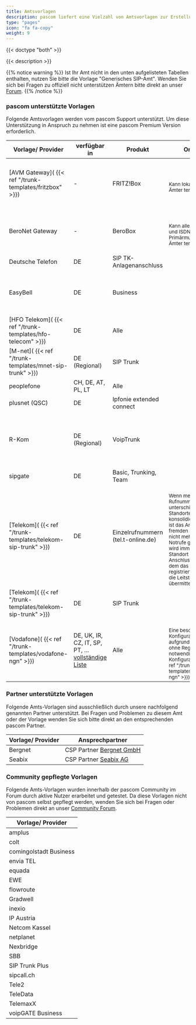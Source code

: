 ```yaml
---
title: Amtsvorlagen
description: pascom liefert eine Vielzahl von Amtsvorlagen zur Erstellung von SIP-, Analog- und ISDN-Ämtern mit. Diese Vorlagen helfen Ihnen bei der Einrichtung und legen automatisch passende Rufregeln an.
type: "pages"
icon: "fa fa-copy"
weight: 9
---
```


{{< doctype "both" >}}

{{< description >}}

{{% notice warning %}}
Ist Ihr Amt nicht in den unten aufgelisteten Tabellen enthalten, nutzen Sie bitte die Vorlage "Generisches SIP-Amt". Wenden Sie sich bei Fragen zu offiziell nicht unterstützen Ämtern bitte direkt an unser [Forum](https://www.pascom.net/forum).
{{% /notice %}}

### pascom unterstützte Vorlagen

Folgende Amtsvorlagen werden vom pascom Support unterstützt. Um diese Unterstützung in Anspruch zu nehmen ist eine pascom Premium Version erforderlich.

|Vorlage/ Provider|verfügbar in|Produkt|OnSite|Cloud|
|---|---|---|---|---|
|[AVM Gateway]( {{< ref "/trunk-templates/fritzbox" >}})| - |FRITZ!Box|<i class='fas fa-check'></i> <br/><sub>Kann lokale SIP-Ämter terminieren.</sub>|<i class='fas fa-check'></i> <br/><sub>Kann lokale SIP-Ämter terminieren. Eine direkte Verbindung zur Box z. B. via VPN ist erforderlich.</sub>|
|BeroNet Gateway| - |BeroBox|<i class='fas fa-check'></i> <br/><sub>Kann alle Analogen und ISDN/ Primärmultiplex Ämter terminieren.</sub>|<i class='fas fa-check'></i> <br/><sub>Kann alle Analogen und ISDN/ Primärmultiplex Ämter terminieren.</sub>|
|Deutsche Telefon|DE|SIP TK-Anlagenanschluss|<i class='fas fa-check'></i>|<i class='fas fa-check'></i>|
|EasyBell|DE|Business|<i class='fas fa-check'></i>|<i class='fas fa-check'></i> <br/><sub>Bedingt durch Provider-seitiges Blacklisting kann es zu kurzen Unterbrechungen kommen.</sub>|
|[HFO Telekom]( {{< ref "/trunk-templates/hfo-telecom" >}})|DE|Alle|<i class='fas fa-check'></i>|<i class='fas fa-check'></i>|
|[M-net]( {{< ref "/trunk-templates/mnet-sip-trunk" >}})|DE (Regional)|SIP Trunk|<i class='fas fa-check'></i>|<i class='fas fa-check'></i>|
|peoplefone|CH, DE, AT, PL, LT|Alle|<i class='fas fa-check'></i>|<i class='fas fa-check'></i>|
|plusnet (QSC)|DE|Ipfonie extended connect|<i class='fas fa-check'></i>|<i class='fas fa-check'></i>|
|R-Kom|DE (Regional)|VoipTrunk|<i class='fas fa-check'></i>|<i class='fas fa-check'></i> <br/><sub>Bei einem Umzug des lokalen Amts zur pascom Cloud ist eine Abstimmung mit dem R-Kom Vertrieb notwendig.</sub>|
|sipgate|DE|Basic, Trunking, Team|<i class='fas fa-check'></i>|<i class='fas fa-check'></i>|
|[Telekom]( {{< ref "/trunk-templates/telekom-sip-trunk" >}})|DE|Einzelrufnummern (tel.t-online.de)|<i class='fas fa-check'></i> <br/><sub>Wenn mehrere Rufnummern von unterschiedlichen Standorten konsolidiert werden, ist das Amt des fremden Standorts nicht mehr für Notrufe geeignet. Es wird immer der Standort des Anschlusses, mit dem das Amt registriert wurde, an die Leitstelle übermittelt.</sub> |<i class='fas fa-check'></i><br/><sub>Dieses Amt ist in der Cloud nicht für Notrufe geeignet, da immer der Standort des Anschlusses, mit dem das Amt registriert wurde, an die Leitstelle übermittelt wird.|
|[Telekom]( {{< ref "/trunk-templates/telekom-sip-trunk" >}})|DE|SIP Trunk|<i class='fas fa-check'></i>|<i class='fas fa-check'></i>|
|[Vodafone]( {{< ref "/trunk-templates/vodafone-ngn" >}})|DE, UK, IR, CZ, IT, SP, PT, ... [vollständige Liste](https://www.vodafone.com/content/index/about/where.html)|Alle|<i class='fas fa-check'></i> <br/><sub>Eine besondere Konfiguration ist aufgrund des Amts ohne Registrierung notwendig. [Zur Konfiguration]( {{< ref "/trunk-templates/vodafone-ngn" >}})</sub>|<i class='fas fa-times'></i> <br/><sub> Wird derzeit noch nicht unterstützt.</sub>|


### Partner unterstützte Vorlagen

Folgende Amts-Vorlagen sind ausschließlich durch unsere nachfolgend genannten Partner unterstützt. 
Bei Fragen und Problemen zu diesem Amt oder der Vorlage wenden Sie sich bitte direkt an den entsprechenden pascom Partner.

|Vorlage/ Provider|Ansprechpartner|
|---|---|
|Bergnet|CSP Partner [Bergnet GmbH](https://www.berg.net/)|
|Seabix|CSP Partner [Seabix AG](https://www.seabix.com/home)|


### Community gepflegte Vorlagen

Folgende Amts-Vorlagen wurden innerhalb der pascom Community im Forum durch aktive Nutzer erarbeitet und getestet. 
Da diese Vorlagen nicht von pascom selbst gepflegt werden, wenden Sie sich bei Fragen oder Problemen direkt an unser [Community Forum](https://www.pascom.net/forum).

|Vorlage/ Provider|
|---|
|amplus|
|colt|
|comingolstadt Business|
|envia TEL|
|equada|
|EWE|
|flowroute|
|Gradwell|
|inexio|
|IP Austria|
|Netcom Kassel|
|netplanet|
|Nexbridge|
|SBB|
|SIP Trunk Plus|
|sipcall.ch|
|Tele2|
|TeleData|
|TelemaxX|
|voipGATE Business|